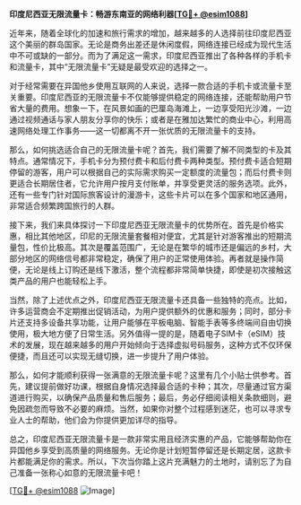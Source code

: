 **印度尼西亚无限流量卡：畅游东南亚的网络利器[[TG💪+ @esim1088](https://t.me/s/esim1088)]**

近年来，随着全球化的加速和旅行需求的增加，越来越多的人选择前往印度尼西亚这个美丽的群岛国家。无论是商务出差还是休闲度假，网络连接已经成为现代生活中不可或缺的一部分。而为了满足这一需求，印度尼西亚推出了各种各样的手机卡和流量卡，其中“无限流量卡”无疑是最受欢迎的选择之一。

对于经常需要在异国他乡使用互联网的人来说，选择一款合适的手机卡或流量卡至关重要。印度尼西亚的无限流量卡不仅能够提供稳定的网络连接，还能帮助用户节省大量的费用。想象一下，在风景如画的巴厘岛海滩上，一边享受阳光沙滩，一边通过视频通话与家人朋友分享你的快乐；或者是在雅加达繁忙的商业中心，利用高速网络处理工作事务——这一切都离不开一张优质的无限流量卡的支持。

那么，如何挑选适合自己的无限流量卡呢？首先，我们需要了解不同类型的卡及其特点。通常情况下，手机卡分为预付费卡和后付费卡两种类型。预付费卡适合短期停留的游客，用户可以根据自己的实际需求购买一定额度的流量包；而后付费卡则更适合长期居住者，它允许用户按月支付账单，并享受更灵活的服务选项。此外，还有一些专门针对国际旅客设计的漫游卡，这些卡片可以在多个国家和地区通用，非常适合频繁跨国旅行的人群。

接下来，我们来具体探讨一下印度尼西亚无限流量卡的优势所在。首先是价格实惠，相比其他地区，印尼的无限流量套餐相对便宜，尤其是针对游客推出的短期流量包，性价比极高。其次是覆盖范围广，无论是在繁华的城市还是偏远的乡村，大部分地区的网络信号都非常稳定，确保了用户的正常使用体验。再者就是操作简便，无论是线上订购还是线下激活，整个流程都非常简单快捷，即使是初次接触这类产品的用户也能轻松上手。

当然，除了上述优点之外，印度尼西亚无限流量卡还具备一些独特的亮点。比如，许多运营商会不定期推出促销活动，为用户提供额外的优惠和服务；同时，部分卡片还支持多设备共享功能，让用户能够在平板电脑、智能手表等多终端间自由切换使用，极大地方便了日常生活。另外值得一提的是，随着电子SIM卡（eSIM）技术的发展，现在越来越多的用户开始倾向于选择虚拟号码服务，这种方式不仅环保便捷，而且还可以实现无缝切换，进一步提升了用户体验。

那么，如何才能顺利获得一张满意的无限流量卡呢？这里有几个小贴士供参考。首先，建议提前做好功课，根据自身情况选择最合适的卡种；其次，尽量通过官方渠道进行购买，以确保产品质量和售后服务；最后，务必仔细阅读相关条款细则，避免因疏忽而导致不必要的麻烦。当然，如果你对整个过程感到迷茫，也可以寻求专业人士的帮助，他们会为你提供更加详尽的指导。

总之，印度尼西亚无限流量卡是一款非常实用且经济实惠的产品，它能够帮助你在异国他乡享受到高质量的网络服务。无论你是计划短暂停留还是长期定居，这款卡片都能满足你的需求。所以，下次当你踏上这片充满魅力的土地时，请别忘了为自己准备一张称心如意的无限流量卡吧！

[[TG💪+ @esim1088](https://t.me/s/esim1088) ![Image](https://i.postimg.cc/4NQfJmqS/Snipaste-2025-05-13-00-14-12.png)]